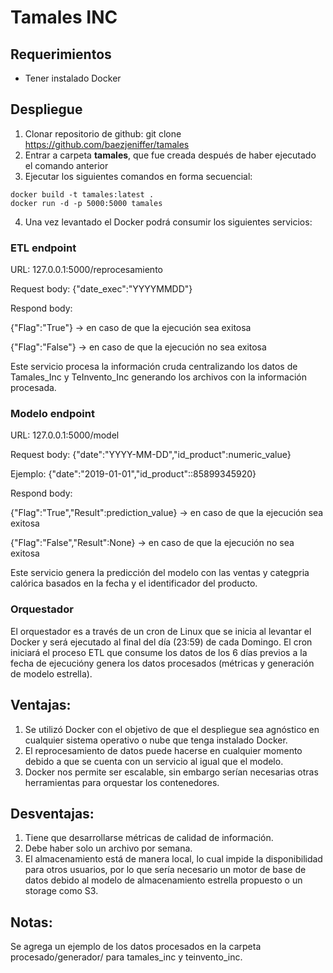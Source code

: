 # Tamales INC
## Requerimientos
* Tener instalado Docker
## Despliegue
1. Clonar repositorio de github: git clone https://github.com/baezjeniffer/tamales 
2. Entrar a carpeta **tamales**, que fue creada después de haber ejecutado el comando anterior
3. Ejecutar los siguientes comandos en forma secuencial: 

```
docker build -t tamales:latest .
docker run -d -p 5000:5000 tamales
```
4. Una vez levantado el Docker podrá consumir los siguientes servicios:

### ETL endpoint

URL: 127.0.0.1:5000/reprocesamiento

Request body:
{"date_exec":"YYYYMMDD"}

Respond body:

{"Flag":"True"} -> en caso de que la ejecución sea exitosa

{"Flag":"False"} -> en caso de que la ejecución no sea exitosa

Este servicio procesa la información cruda centralizando los datos de Tamales_Inc y TeInvento_Inc generando los archivos con la información procesada.

### Modelo endpoint

URL: 127.0.0.1:5000/model

Request body:
{"date":"YYYY-MM-DD","id_product":numeric_value}

Ejemplo: {"date":"2019-01-01","id_product"::85899345920}

Respond body:

{"Flag":"True","Result":prediction_value} -> en caso de que la ejecución sea exitosa

{"Flag":"False","Result":None} -> en caso de que la ejecución no sea exitosa

Este servicio genera la predicción del modelo con las ventas y categpria calórica basados en la fecha y el identificador del producto.

### Orquestador
El orquestador es a través de un cron de Linux que se inicia al levantar el Docker y será ejecutado al final del día (23:59) de cada Domingo. El cron iniciará el proceso ETL que consume los datos de los 6 días previos a la fecha de ejecucióny genera los datos procesados (métricas y generación de modelo estrella).

## Ventajas:
1. Se utilizó Docker con el objetivo de que el despliegue sea agnóstico en cualquier sistema operativo o nube que tenga instalado Docker.
2. El reprocesamiento de datos puede hacerse en cualquier momento debido a que se cuenta con un servicio al igual que el modelo.
3. Docker nos permite ser escalable, sin embargo serían necesarias otras herramientas para orquestar los contenedores.


## Desventajas:
1. Tiene que desarrollarse métricas de calidad de información.
2. Debe haber solo un archivo por semana.
3. El almacenamiento está de manera local, lo cual impide la disponibilidad para otros usuarios, por lo que sería necesario un motor de base de datos debido al modelo de almacenamiento estrella propuesto o un storage como S3.

## Notas:
Se agrega un ejemplo de los datos procesados en la carpeta procesado/generador/ para tamales_inc y teinvento_inc.

